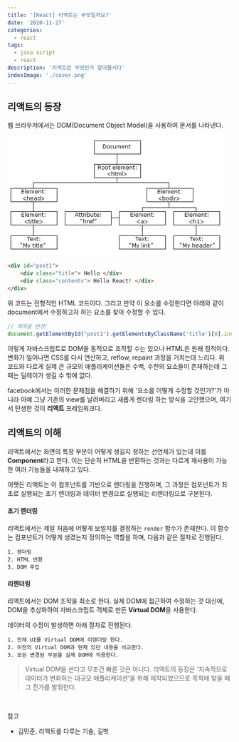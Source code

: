 ```yaml
---
title: '[React] 리액트는 무엇일까요?'
date: '2020-11-27'
categories:
  - react
tags:
  - java script
  - react
description: '리액트란 무엇인가 알아봅시다'
indexImage: './cover.png'
---
```


## 리액트의 등장  

웹 브라우저에서는 DOM(Document Object Model)을 사용하여 문서를 나타낸다.

![DOM](./DOM_tree.gif)  

``` html
<div id="post1">
	<div class="title"> Hello </div>
	<div class="contents"> Hello React! </div>
</div>
```

위 코드는 전형적인 HTML 코드이다.
그리고 만약 이 요소를 수정한다면 아래와 같이 document에서 수정하고자 하는 요소를 찾아 수정할 수 있다.

``` javascript
// 제목을 변경!
document.getElementById("post1").getElementsByClassName('title')[0].innerHTML = 'Good Bye!'
```

이렇게 자바스크립트로 DOM을 동적으로 조작할 수는 있으나 HTML은 원래 정적이다. 
변화가 일어나면 CSS를 다시 연산하고, reflow, repaint 과정을 거치는데 느리다.
위 코드와 다르게 실제 큰 규모의 애플리케이션들은 수백, 수천의 요소들이 존재하는데 그 때는 딜레이가 생길 수 밖에 없다.  

facebook에서는 이러한 문제점을 해결하기 위해 '요소를 어떻게 수정할 것인가?'가 아니라 
아예 그냥 기존의 view를 날려버리고 새롭게 렌더링 하는 방식을 고안했으며, 
여기서 탄생한 것이 **리액트** 프레임워크다.


## 리액트의 이해  

리액트에서는 화면의 특정 부분이 어떻게 생길지 정하는 선언체가 있는데 이를 **Component**라고 한다. 
이는 단순히 HTML을 반환하는 것과는 다르게 재사용이 가능한 여러 기능들을 내재하고 있다. 

어쨋든 리액트는 이 컴포넌트를 기반으로 렌더링을 진행하며, 
그 과정은 컴포넌트가 최초로 실행되는 초기 렌더링과 
데이터 변경으로 실행되는 리렌더링으로 구분된다. 

#### 초기 렌더링  

리액트에서는 제일 처음에 어떻게 보일지를 결정하는 ```render``` 함수가 존재한다. 
이 함수는 컴포넌트가 어떻게 생겼는지 정의하는 역할을 하며, 다음과 같은 절차로 진행된다.  

	1. 렌더링
	2. HTML 반환
	3. DOM 주입

#### 리렌더링  

리액트에서는 DOM 조작을 최소로 한다. 
실제 DOM에 접근하여 수정하는 것 대신에, 
DOM을 추상화하여 자바스크립트 객체로 만든 **Virtual DOM**을 사용한다. 

데이터의 수정이 발생하면 아래 절차로 진행된다.  

	1. 전체 UI를 Virtual DOM에 리렌더링 한다.
	2. 이전의 Virtual DOM과 현재 있던 내용을 비교한다.
	3. 모든 변경된 부분을 실제 DOM에 적용한다.

> Virtual DOM을 쓴다고 무조건 빠른 것은 아니다. 리액트의 등장은 '지속적으로 데이터가 변화하는 대규모 애플리케이션'을 위해 제작되었으므로 목적에 맞을 때 그 진가를 발휘한다.

<br/>

참고
- 김민준, 리액트를 다루는 기술, 길벗